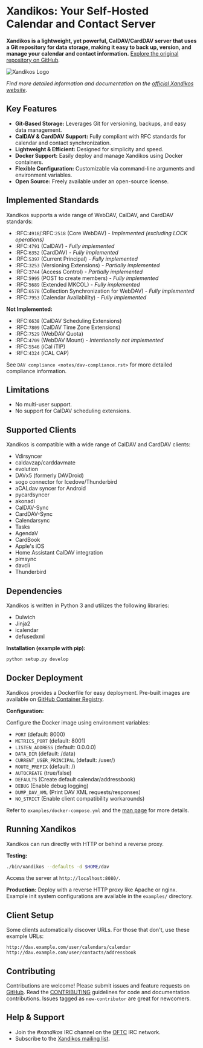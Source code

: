 <!--  Title: Xandikos - Lightweight, Git-Backed CalDAV/CardDAV Server -->

# Xandikos: Your Self-Hosted Calendar and Contact Server

**Xandikos is a lightweight, yet powerful, CalDAV/CardDAV server that uses a Git repository for data storage, making it easy to back up, version, and manage your calendar and contact information.** [Explore the original repository on GitHub](https://github.com/jelmer/xandikos).

![Xandikos Logo](logo.png)

_Find more detailed information and documentation on the [official Xandikos website](https://www.xandikos.org/docs/)._

## Key Features

*   **Git-Based Storage:** Leverages Git for versioning, backups, and easy data management.
*   **CalDAV & CardDAV Support:** Fully compliant with RFC standards for calendar and contact synchronization.
*   **Lightweight & Efficient:** Designed for simplicity and speed.
*   **Docker Support:** Easily deploy and manage Xandikos using Docker containers.
*   **Flexible Configuration:** Customizable via command-line arguments and environment variables.
*   **Open Source:**  Freely available under an open-source license.

## Implemented Standards

Xandikos supports a wide range of WebDAV, CalDAV, and CardDAV standards:

*   :RFC:`4918`/:RFC:`2518` (Core WebDAV) - *Implemented (excluding LOCK operations)*
*   :RFC:`4791` (CalDAV) - *Fully implemented*
*   :RFC:`6352` (CardDAV) - *Fully implemented*
*   :RFC:`5397` (Current Principal) - *Fully implemented*
*   :RFC:`3253` (Versioning Extensions) - *Partially implemented*
*   :RFC:`3744` (Access Control) - *Partially implemented*
*   :RFC:`5995` (POST to create members) - *Fully implemented*
*   :RFC:`5689` (Extended MKCOL) - *Fully implemented*
*   :RFC:`6578` (Collection Synchronization for WebDAV) - *Fully implemented*
*   :RFC:`7953` (Calendar Availability) - *Fully implemented*

**Not Implemented:**

*   :RFC:`6638` (CalDAV Scheduling Extensions)
*   :RFC:`7809` (CalDAV Time Zone Extensions)
*   :RFC:`7529` (WebDAV Quota)
*   :RFC:`4709` (WebDAV Mount) - *Intentionally not implemented*
*   :RFC:`5546` (iCal iTIP)
*   :RFC:`4324` (iCAL CAP)

See `DAV compliance <notes/dav-compliance.rst>` for more detailed compliance information.

## Limitations

*   No multi-user support.
*   No support for CalDAV scheduling extensions.

## Supported Clients

Xandikos is compatible with a wide range of CalDAV and CardDAV clients:

*   Vdirsyncer
*   caldavzap/carddavmate
*   evolution
*   DAVx5 (formerly DAVDroid)
*   sogo connector for Icedove/Thunderbird
*   aCALdav syncer for Android
*   pycardsyncer
*   akonadi
*   CalDAV-Sync
*   CardDAV-Sync
*   Calendarsync
*   Tasks
*   AgendaV
*   CardBook
*   Apple's iOS
*   Home Assistant CalDAV integration
*   pimsync
*   davcli
*   Thunderbird

## Dependencies

Xandikos is written in Python 3 and utilizes the following libraries:

*   Dulwich
*   Jinja2
*   icalendar
*   defusedxml

**Installation (example with pip):**
```bash
python setup.py develop
```

## Docker Deployment

Xandikos provides a Dockerfile for easy deployment. Pre-built images are available on [GitHub Container Registry](https://github.com/jelmer/xandikos/pkgs/container/xandikos).

**Configuration:**

Configure the Docker image using environment variables:

*   ``PORT`` (default: 8000)
*   ``METRICS_PORT`` (default: 8001)
*   ``LISTEN_ADDRESS`` (default: 0.0.0.0)
*   ``DATA_DIR`` (default: /data)
*   ``CURRENT_USER_PRINCIPAL`` (default: /user/)
*   ``ROUTE_PREFIX`` (default: /)
*   ``AUTOCREATE`` (true/false)
*   ``DEFAULTS`` (Create default calendar/addressbook)
*   ``DEBUG`` (Enable debug logging)
*   ``DUMP_DAV_XML`` (Print DAV XML requests/responses)
*   ``NO_STRICT`` (Enable client compatibility workarounds)

Refer to `examples/docker-compose.yml` and the [man page](https://www.xandikos.org/manpage.html) for more details.

## Running Xandikos

Xandikos can run directly with HTTP or behind a reverse proxy.

**Testing:**

```bash
./bin/xandikos --defaults -d $HOME/dav
```

Access the server at `http://localhost:8080/`.

**Production:**
Deploy with a reverse HTTP proxy like Apache or nginx. Example init system configurations are available in the `examples/` directory.

## Client Setup

Some clients automatically discover URLs.  For those that don't, use these example URLs:

```
http://dav.example.com/user/calendars/calendar
http://dav.example.com/user/contacts/addressbook
```

## Contributing

Contributions are welcome!  Please submit issues and feature requests on [GitHub](https://github.com/jelmer/xandikos/issues/new).  Read the [CONTRIBUTING](CONTRIBUTING.md) guidelines for code and documentation contributions. Issues tagged as `new-contributor` are great for newcomers.

## Help & Support

*   Join the *#xandikos* IRC channel on the [OFTC](https://www.oftc.net/) IRC network.
*   Subscribe to the [Xandikos mailing list](https://groups.google.com/forum/#!forum/xandikos).